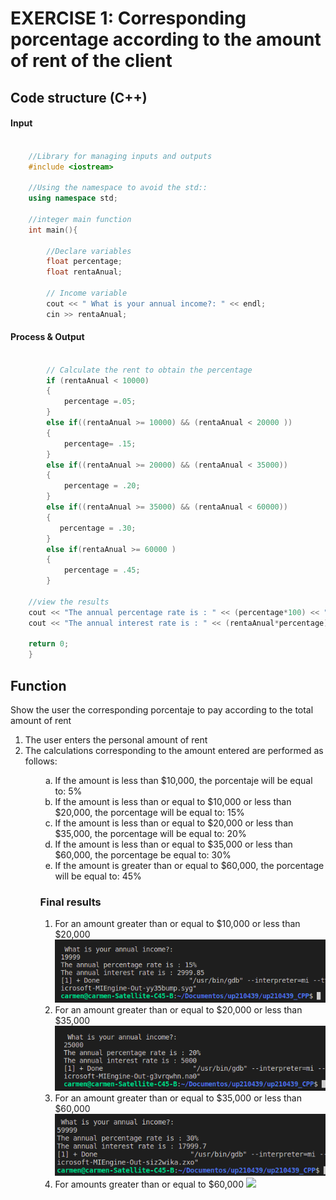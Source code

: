 
<h1 align="left"> 
EXERCISE 1: Corresponding porcentage according to the amount of rent of the client
<h2> Code structure (C++)</h2>
<div><h4>Input</h4></div>

```c++

    //Library for managing inputs and outputs
    #include <iostream> 

    //Using the namespace to avoid the std::
    using namespace std;

    //integer main function
    int main(){
    
        //Declare variables
        float percentage;
        float rentaAnual;

        // Income variable
        cout << " What is your annual income?: " << endl;
        cin >> rentaAnual;

 ```
 
 <div><h4>Process & Output </h4></div>


```c++

        // Calculate the rent to obtain the percentage
        if (rentaAnual < 10000)
        {
            percentage =.05;
        }
        else if((rentaAnual >= 10000) && (rentaAnual < 20000 ))
        {
            percentage= .15;
        }
        else if((rentaAnual >= 20000) && (rentaAnual < 35000))
        {
            percentage = .20;
        }
        else if((rentaAnual >= 35000) && (rentaAnual < 60000))
        {
           percentage = .30;
        }
        else if(rentaAnual >= 60000 )
        {
            percentage = .45;
        }
    
    //view the results 
    cout << "The annual percentage rate is : " << (percentage*100) << "%" << endl;
    cout << "The annual interest rate is : " << (rentaAnual*percentage) << endl;

    return 0;
    }

```

## Function
<p> Show the user the corresponding porcentaje to pay according to the total amount of rent </p>
<ol>
<li>The user enters the personal amount of rent
<li>The calculations corresponding to the amount entered are performed as follows:
<ol>
<ol type="a">
<li>If the amount is less than $10,000, the porcentaje will be equal to: 5%
<li>If the amount is less than or equal to $10,000 or less than $20,000, the porcentage will be equal to: 15%
<li>If the amount is less than or equal to $20,000 or less than $35,000, the porcentage will be equal to: 20%
<li>If the amount is less than or equal to $35,000 or less than $60,000, the porcentage be equal to: 30%
<li>If the amount is greater than or equal to $60,000, the porcentage will be equal to: 45%
</ol>

<h3> Final results</h3>
<ol type="A>
<li>For amount less than $10,000        
    <img src="up210439_CPP/../../capt/renta1.png">
<li>For an amount greater than or equal to $10,000 or less than $20,000
    <img src="up210439_CPP/../../capt/renta3.png">  
<li>For an amount greater than or equal to $20,000 or less than $35,000
    <img src="up210439_CPP/../../capt/renta4.png">   
<li>For an amount greater than or equal to $35,000 or less than $60,000
    <img src="up210439_CPP/../../capt/renta5.png">  
<li>For amounts greater than or equal to $60,000
    <img src="up210439_CPP/U2/capt/renta2.png">
</ol>
 
 <br><br><br>                                                 
